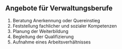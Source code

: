 ## Angebote für Verwaltungsberufe
1. Beratung Anerkennung oder Quereinstieg
2. Feststellung fachlicher und sozialer Kompetenzen
3. Planung der Weiterbildung
4. Begleitung der Qualifizierung
5. Aufnahme eines Arbeitsverhältnisses
